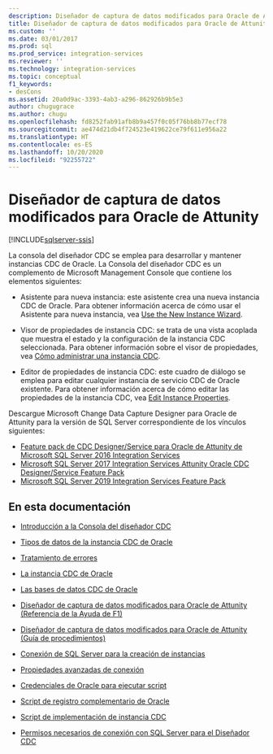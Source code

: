 ```yaml
---
description: Diseñador de captura de datos modificados para Oracle de Attunity
title: Diseñador de captura de datos modificados para Oracle de Attunity | Microsoft Docs
ms.custom: ''
ms.date: 03/01/2017
ms.prod: sql
ms.prod_service: integration-services
ms.reviewer: ''
ms.technology: integration-services
ms.topic: conceptual
f1_keywords:
- desCons
ms.assetid: 20a0d9ac-3393-4ab3-a296-862926b9b5e3
author: chugugrace
ms.author: chugu
ms.openlocfilehash: fd8252fab91afb8b9a457f0c05f76bb8b77ecf78
ms.sourcegitcommit: ae474d21db4f724523e419622ce79f611e956a22
ms.translationtype: HT
ms.contentlocale: es-ES
ms.lasthandoff: 10/20/2020
ms.locfileid: "92255722"
---
```

# <a name="change-data-capture-designer-for-oracle-by-attunity"></a>Diseñador de captura de datos modificados para Oracle de Attunity

[!INCLUDE[sqlserver-ssis](../../includes/applies-to-version/sqlserver-ssis.md)]


  La consola del diseñador CDC se emplea para desarrollar y mantener instancias CDC de Oracle. La Consola del diseñador CDC es un complemento de Microsoft Management Console que contiene los elementos siguientes:  
  
-   Asistente para nueva instancia: este asistente crea una nueva instancia CDC de Oracle. Para obtener información acerca de cómo usar el Asistente para nueva instancia, vea [Use the New Instance Wizard](../../integration-services/change-data-capture/use-the-new-instance-wizard.md).  
  
-   Visor de propiedades de instancia CDC: se trata de una vista acoplada que muestra el estado y la configuración de la instancia CDC seleccionada. Para obtener información sobre el visor de propiedades, vea [Cómo administrar una instancia CDC](../../integration-services/change-data-capture/how-to-manage-a-cdc-instance.md).  
  
-   Editor de propiedades de instancia CDC: este cuadro de diálogo se emplea para editar cualquier instancia de servicio CDC de Oracle existente. Para obtener información acerca de cómo editar las propiedades de la instancia CDC, vea [Edit Instance Properties](../../integration-services/change-data-capture/edit-instance-properties.md).  
  
 Descargue Microsoft Change Data Capture Designer para Oracle de Attunity para la versión de SQL Server correspondiente de los vínculos siguientes:

- [Feature pack de CDC Designer/Service para Oracle de Attunity de Microsoft SQL Server 2016 Integration Services](https://www.microsoft.com/download/details.aspx?id=55802)
- [Microsoft SQL Server 2017 Integration Services Attunity Oracle CDC Designer/Service Feature Pack](https://www.microsoft.com/download/details.aspx?id=56610)
- [Microsoft SQL Server 2019 Integration Services Feature Pack](https://www.microsoft.com/download/details.aspx?id=100303) 
  
## <a name="in-this-documentation"></a>En esta documentación  
  
-   [Introducción a la Consola del diseñador CDC](../../integration-services/change-data-capture/the-cdc-designer-console-introduction.md)  
  
-   [Tipos de datos de la instancia CDC de Oracle](../../integration-services/change-data-capture/oracle-cdc-instance-data-types.md)  
  
-   [Tratamiento de errores](../../integration-services/change-data-capture/error-handling.md)  
  
-   [La instancia CDC de Oracle](../../integration-services/change-data-capture/the-oracle-cdc-instance.md)  
  
-   [Las bases de datos CDC de Oracle](../../integration-services/change-data-capture/the-oracle-cdc-databases.md)  
  
-   [Diseñador de captura de datos modificados para Oracle de Attunity (Referencia de la Ayuda de F1)](../../integration-services/change-data-capture/change-data-capture-designer-for-oracle-by-attunity-f1-help-reference.md)  
  
-   [Diseñador de captura de datos modificados para Oracle de Attunity (Guía de procedimientos)](../../integration-services/change-data-capture/change-data-capture-designer-for-oracle-by-attunity-how-to-guide.md)  
  
-   [Conexión de SQL Server para la creación de instancias](../../integration-services/change-data-capture/sql-server-connection-for-instance-creation.md)  
  
-   [Propiedades avanzadas de conexión](../../integration-services/change-data-capture/advanced-connection-properties.md)  
  
-   [Credenciales de Oracle para ejecutar script](../../integration-services/change-data-capture/oracle-credentials-for-running-script.md)  
  
-   [Script de registro complementario de Oracle](../../integration-services/change-data-capture/oracle-supplemental-logging-script.md)  
  
-   [Script de implementación de instancia CDC](../../integration-services/change-data-capture/cdc-instance-deployment-script.md)  
  
-   [Permisos necesarios de conexión con SQL Server para el Diseñador CDC](../../integration-services/change-data-capture/sql-server-connection-required-permissions-for-the-cdc-designer.md)  
  
  
